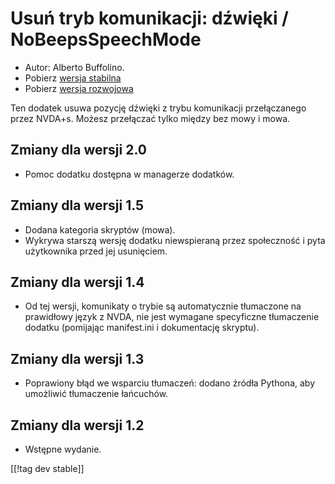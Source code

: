 # Usuń tryb komunikacji: dźwięki / NoBeepsSpeechMode #
*	 Autor: Alberto Buffolino.
*	 Pobierz [wersja stabilna][1]
*	 Pobierz [wersja rozwojowa][2]

Ten dodatek usuwa pozycję dźwięki z trybu komunikacji przełączanego przez
NVDA+s.  Możesz przełączać tylko między bez mowy i mowa.

## Zmiany dla wersji 2.0 ##
*	 Pomoc dodatku dostępna w managerze dodatków.

## Zmiany dla wersji 1.5 ##
*	 Dodana kategoria skryptów (mowa).
*	 Wykrywa starszą wersję dodatku niewspieraną przez społeczność i pyta
   użytkownika przed jej usunięciem.

## Zmiany dla wersji 1.4 ##
*	 Od tej wersji, komunikaty o trybie są automatycznie tłumaczone na
   prawidłowy język z NVDA, nie jest wymagane specyficzne tłumaczenie
   dodatku (pomijając manifest.ini i dokumentację skryptu).

## Zmiany dla wersji 1.3 ##
*	 Poprawiony błąd we wsparciu tłumaczeń: dodano źródła Pythona, aby
   umożliwić tłumaczenie łańcuchów.

## Zmiany dla wersji 1.2 ##
*	 Wstępne wydanie.

[[!tag dev stable]]

[1]: https://addons.nvda-project.org/files/get.php?file=nb

[2]: https://addons.nvda-project.org/files/get.php?file=nb-dev
